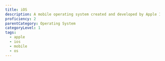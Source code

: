 ```yaml
---
title: iOS
description: A mobile operating system created and developed by Apple Inc. and distributed exclusively for Apple hardware.
proficiency: 2
parentCategory: Operating System
categoryLevel: 1
tags:
  - apple
  - ios
  - mobile
  - os
---
```

